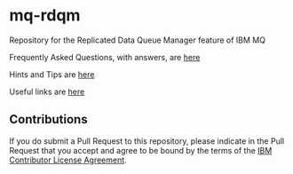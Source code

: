 # mq-rdqm
Repository for the Replicated Data Queue Manager feature of IBM MQ

Frequently Asked Questions, with answers, are [here](FAQs.md)

Hints and Tips are [here](https://github.com/ibm-messaging/mq-rdqm/tree/master/Hints-And-Tips.md)

Useful links are [here](https://github.com/ibm-messaging/mq-rdqm/tree/master/Links.md)


## Contributions

If you do submit a Pull Request to this repository, please indicate in the Pull Request that you accept and agree to be bound by the terms of the [IBM Contributor License Agreement](CLA.md).